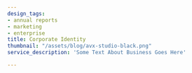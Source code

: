```yaml
---
design_tags:
- annual reports
- marketing
- enterprise
title: Corporate Identity
thumbnail: "/assets/blog/avx-studio-black.png"
service_description: 'Some Text About Business Goes Here'

---
```

